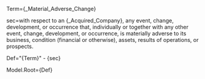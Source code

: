 Term={_Material_Adverse_Change}

sec=with respect to an {_Acquired_Company}, any event, change, development, or occurrence that, individually or together with any other event, change, development, or occurrence, is materially adverse to its business, condition (financial or otherwise), assets, results of operations, or prospects.

Def="{Term}" - {sec}

Model.Root={Def}

